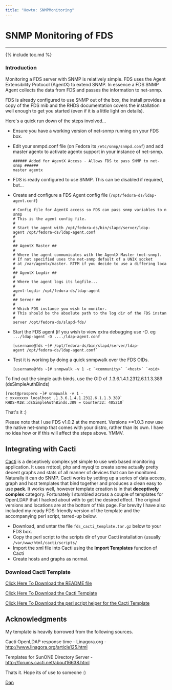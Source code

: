 ```yaml
---
title: "Howto: SNMPMonitoring"
---
```


# SNMP Monitoring of FDS
----------------------

{% include toc.md %}

### Introduction

Monitoring a FDS server with SNMP is relatively simple. FDS uses the Agent Extensibility Protocol (AgentX) to extend SNMP. In essence a FDS SNMP Agent collects the data from FDS and passes the information to net-snmp.

FDS is already configured to use SNMP out of the box, the install provides a copy of the FDS mib and the RHDS documentation covers the installation well enough to get you started (even if it is a little light on details).

Here's a quick run down of the steps involved...

-   Ensure you have a working version of net-snmp running on your FDS box.
-   Edit your snmpd.conf file (on Fedora its `/etc/snmp/snmpd.conf`) and add master agentx to activate agentx support in your instance of net-snmp.

        ###### Added for AgentX Access - Allows FDS to pass SNMP to net-snmp ######
        master agentx

-   FDS is ready configured to use SNMP. This can be disabled if required, but...
-   Create and configure a FDS Agent config file (`/opt/fedora-ds/ldap-agent.conf`)

        # Config file for AgentX access so FDS can pass snmp variables to net-snmp
        # This is the agent config file.
        #
        # Start the agent with /opt/fedora-ds/bin/slapd/server/ldap-agent /opt/fedora-ds/ldap-agent.conf
        #
        #
        ## AgentX Master ##
        #
        # Where the agent communicates with the AgentX Master (net-snmp).
        # If not specified uses the net-snmp default of a UNIX socket
        # at /var/agentx/master. RTFM if you decide to use a differing location...
        #
        ## AgentX Logdir ##
        #
        # Where the agent logs its logfile...
        #
        agent-logdir /opt/fedora-ds/ldap-agent
        #
        ## Server ##
        #
        # Which FDS instance you wish to monitor.
        # This should be the absolute path to the log dir of the FDS instance.
        #
        server /opt/fedora-ds/slapd-fds/

-   Start the FDS agent (if you wish to view extra debugging use -D. eg `.../ldap-agent -D ..../ldap-agent.conf`

        [username@fds ~]# /opt/fedora-ds/bin/slapd/server/ldap-agent /opt/fedora-ds/ldap-agent.conf`

-   Test it is working by doing a quick snmpwalk over the FDS OIDs.

        [username@fds ~]# snmpwalk -v 1 -c `<community>` `<host>` `<oid>

To find out the simple auth binds, use the OID of .1.3.6.1.4.1.2312.6.1.1.3.389 (dsSimpleAuthBinds)

    [root@prospero ~]# snmpwalk -v 1 -c xxxxxxxx localhost .1.3.6.1.4.1.2312.6.1.1.3.389`
    RHDS-MIB::dsSimpleAuthBinds.389 = Counter32: 405210`

That's it :)

Please note that I use FDS v1.0.2 at the moment. Versions \>=1.0.3 now use the native net-snmp that comes with your distro, rather than its own. I have no idea how or if this will affect the steps above. YMMV.

Integrating with Cacti
----------------------

[Cacti](http://www.cacti.net) is a deceptively complex yet simple to use web based monitoring application. It uses rrdtool, php and mysql to create some actually pretty decent graphs and stats of all manner of devices that can be monitored. Naturally it can do SNMP. Cacti works by setting up a series of data access, graph and host templates that bind together and produces a clean easy to use **pack**. It works well, however template creation is in that **deceptively complex** category. Fortunately I stumbled across a couple of templates for OpenLDAP that I hacked about with to get the desired effect. The original versions and locations are at the bottom of this page.
For brevity I have also included my ready FDS-friendly version of the template and the accompanying perl script, tarred-up below.

-   Download, and untar the file `fds_cacti_template.tar.gz` below to your FDS box.
-   Copy the perl script to the scripts dir of your Cacti installation (usually `/var/www/html/cacti/scripts/`
-   Import the xml file into Cacti using the **Import Templates** function of Cacti
-   Create hosts and graphs as normal.

### Download Cacti Template

[Click Here To Download the README file](http://directory.fedora.redhat.com/download/README.snmp-cacti)

[Click Here To Download the Cacti Template](http://directory.fedora.redhat.com/download/cacti_host_template_fedora_directory_server.xml)

[Click Here To Download the perl script helper for the Cacti Template](http://directory.fedora.redhat.com/download/openldap_response_time.pl)

Acknowledgments
----------------

My template is heavily borrowed from the following sources.

Cacti OpenLDAP response time - Linagora.org - <http://www.linagora.org/article125.html>

Templates for SunONE Directory Server - <http://forums.cacti.net/about16638.html>

Thats it. Hope its of use to someone :)

[Dan](User:Danhawker "wikilink")

